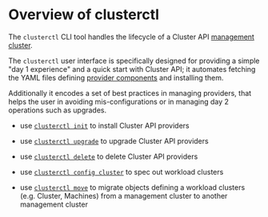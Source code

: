 # Overview of clusterctl

The `clusterctl` CLI tool handles the lifecycle of a Cluster API [management cluster].

The `clusterctl` user interface is specifically designed for providing a simple "day 1 experience" and a
quick start with Cluster API; it automates fetching the YAML files defining [provider components] and installing them.

Additionally it encodes a set of best practices in managing providers, that helps the user in avoiding 
mis-configurations or in managing day 2 operations such as upgrades.

* use [`clusterctl init`](commands/init.md) to install Cluster API providers
* use [`clusterctl upgrade`](commands/upgrade.md) to upgrade Cluster API providers
* use [`clusterctl delete`](commands/delete.md) to delete Cluster API providers

* use [`clusterctl config cluster`](commands/config-cluster.md) to spec out workload clusters
* use [`clusterctl move`](commands/move.md) to migrate objects defining a workload clusters (e.g. Cluster, Machines) from a management cluster to another management cluster

<!-- links -->
[management cluster]: ../reference/glossary.md#management-cluster
[provider components]: ../reference/glossary.md#provider-components
